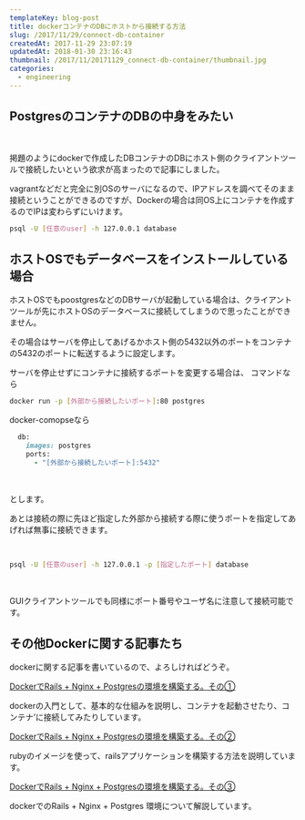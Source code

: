 ```yaml
---
templateKey: blog-post
title: dockerコンテナのDBにホストから接続する方法
slug: /2017/11/29/connect-db-container
createdAt: 2017-11-29 23:07:19
updatedAt: 2018-01-30 23:16:43
thumbnail: /2017/11/20171129_connect-db-container/thumbnail.jpg
categories:
  - engineering
---
```


<h2 class="chapter">PostgresのコンテナのDBの中身をみたい</h2>
&nbsp;

掲題のようにdockerで作成したDBコンテナのDBにホスト側のクライアントツールで接続したいという欲求が高まったので記事にしました。

vagrantなどだと完全に別OSのサーバになるので、IPアドレスを調べてそのまま接続ということができるのですが、Dockerの場合は同OS上にコンテナを作成するのでIPは変わらずにいけます。
```bash
psql -U [任意のuser] -h 127.0.0.1 database
```

<div class="after-article"></div>

<h2 class="chapter">ホストOSでもデータベースをインストールしている場合</h2>

ホストOSでもpoostgresなどのDBサーバが起動している場合は、クライアントツールが先にホストOSのデータベースに接続してしまうので思ったことができません。

その場合はサーバを停止してあげるかホスト側の5432以外のポートをコンテナの5432のポートに転送するように設定します。

サーバを停止せずにコンテナに接続するポートを変更する場合は、
コマンドなら

```bash
docker run -p [外部から接続したいポート]:80 postgres
```

docker-comopseなら

```ruby
  db:
    images: postgres
    ports:
      - "[外部から接続したいポート]:5432"

```
&nbsp;

とします。

あとは接続の際に先ほど指定した外部から接続する際に使うポートを指定してあげれば無事に接続できます。

&nbsp;
```bash
psql -U [任意のuser] -h 127.0.0.1 -p [指定したポート] database
```
&nbsp;

GUIクライアントツールでも同様にポート番号やユーザ名に注意して接続可能です。

<h2 class="chapter">その他Dockerに関する記事たち</h2>

dockerに関する記事を書いているので、よろしければどうぞ。


<a href="https://ver-1-0.net/2017/11/19/rails-nginx-postgres-on-docker-1/">DockerでRails + Nginx + Postgresの環境を構築する。その①</a>

dockerの入門として、基本的な仕組みを説明し、コンテナを起動させたり、コンテナ’に接続してみたりしています。


<a href="https://ver-1-0.net/2017/11/23/rails-nginx-postgres-on-docker-2/">DockerでRails + Nginx + Postgresの環境を構築する。その②</a>

rubyのイメージを使って、railsアプリケーションを構築する方法を説明しています。


<a href="https://ver-1-0.net/2017/11/29/docker-rails-nginx-postgres/">DockerでRails + Nginx + Postgresの環境を構築する。その③</a>

dockerでのRails + Nginx + Postgres 環境について解説しています。


<div class="after-article"></div>
